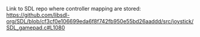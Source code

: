 Link to SDL repo where controller mapping are stored:
https://github.com/libsdl-org/SDL/blob/cf3cf0e106699eda6f8f742fb950e55bd26aaddd/src/joystick/SDL_gamepad.c#L1080